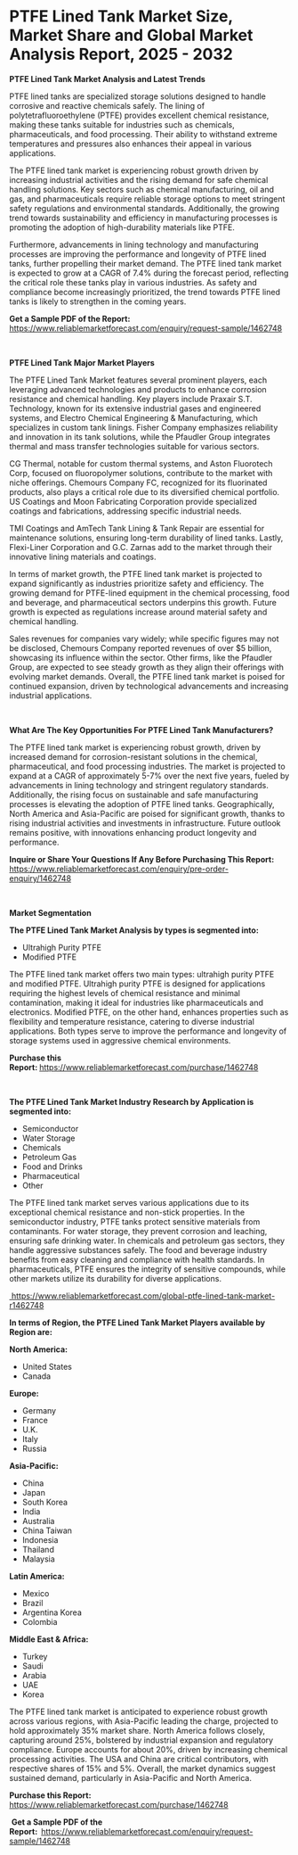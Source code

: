 <p><h1>PTFE Lined Tank Market Size, Market Share and Global Market Analysis Report, 2025 - 2032</h1></p><p><strong>PTFE Lined Tank Market Analysis and Latest Trends</strong></p>
<p><p>PTFE lined tanks are specialized storage solutions designed to handle corrosive and reactive chemicals safely. The lining of polytetrafluoroethylene (PTFE) provides excellent chemical resistance, making these tanks suitable for industries such as chemicals, pharmaceuticals, and food processing. Their ability to withstand extreme temperatures and pressures also enhances their appeal in various applications.</p><p>The PTFE lined tank market is experiencing robust growth driven by increasing industrial activities and the rising demand for safe chemical handling solutions. Key sectors such as chemical manufacturing, oil and gas, and pharmaceuticals require reliable storage options to meet stringent safety regulations and environmental standards. Additionally, the growing trend towards sustainability and efficiency in manufacturing processes is promoting the adoption of high-durability materials like PTFE.</p><p>Furthermore, advancements in lining technology and manufacturing processes are improving the performance and longevity of PTFE lined tanks, further propelling their market demand. The PTFE lined tank market is expected to grow at a CAGR of 7.4% during the forecast period, reflecting the critical role these tanks play in various industries. As safety and compliance become increasingly prioritized, the trend towards PTFE lined tanks is likely to strengthen in the coming years.</p></p>
<p><strong>Get a Sample PDF of the Report:&nbsp;</strong> <a href="https://www.reliablemarketforecast.com/enquiry/request-sample/1462748?utm_campaign=1888&utm_medium=2&utm_source=Github&utm_content=ia&utm_term=19042025&utm_id=ptfe-lined-tank">https://www.reliablemarketforecast.com/enquiry/request-sample/1462748</a></p>
<p>&nbsp;</p>
<p><strong>PTFE Lined Tank Major Market Players</strong></p>
<p><p>The PTFE Lined Tank Market features several prominent players, each leveraging advanced technologies and products to enhance corrosion resistance and chemical handling. Key players include Praxair S.T. Technology, known for its extensive industrial gases and engineered systems, and Electro Chemical Engineering & Manufacturing, which specializes in custom tank linings. Fisher Company emphasizes reliability and innovation in its tank solutions, while the Pfaudler Group integrates thermal and mass transfer technologies suitable for various sectors.</p><p>CG Thermal, notable for custom thermal systems, and Aston Fluorotech Corp, focused on fluoropolymer solutions, contribute to the market with niche offerings. Chemours Company FC, recognized for its fluorinated products, also plays a critical role due to its diversified chemical portfolio. US Coatings and Moon Fabricating Corporation provide specialized coatings and fabrications, addressing specific industrial needs.</p><p>TMI Coatings and AmTech Tank Lining & Tank Repair are essential for maintenance solutions, ensuring long-term durability of lined tanks. Lastly, Flexi-Liner Corporation and G.C. Zarnas add to the market through their innovative lining materials and coatings. </p><p>In terms of market growth, the PTFE lined tank market is projected to expand significantly as industries prioritize safety and efficiency. The growing demand for PTFE-lined equipment in the chemical processing, food and beverage, and pharmaceutical sectors underpins this growth. Future growth is expected as regulations increase around material safety and chemical handling.</p><p>Sales revenues for companies vary widely; while specific figures may not be disclosed, Chemours Company reported revenues of over $5 billion, showcasing its influence within the sector. Other firms, like the Pfaudler Group, are expected to see steady growth as they align their offerings with evolving market demands. Overall, the PTFE lined tank market is poised for continued expansion, driven by technological advancements and increasing industrial applications.</p></p>
<p>&nbsp;</p>
<p><strong>What Are The Key Opportunities For PTFE Lined Tank Manufacturers?</strong></p>
<p><p>The PTFE lined tank market is experiencing robust growth, driven by increased demand for corrosion-resistant solutions in the chemical, pharmaceutical, and food processing industries. The market is projected to expand at a CAGR of approximately 5-7% over the next five years, fueled by advancements in lining technology and stringent regulatory standards. Additionally, the rising focus on sustainable and safe manufacturing processes is elevating the adoption of PTFE lined tanks. Geographically, North America and Asia-Pacific are poised for significant growth, thanks to rising industrial activities and investments in infrastructure. Future outlook remains positive, with innovations enhancing product longevity and performance.</p></p>
<p><strong>Inquire or Share Your Questions If Any Before Purchasing This Report:</strong> <a href="https://www.reliablemarketforecast.com/enquiry/pre-order-enquiry/1462748?utm_campaign=1888&utm_medium=2&utm_source=Github&utm_content=ia&utm_term=19042025&utm_id=ptfe-lined-tank">https://www.reliablemarketforecast.com/enquiry/pre-order-enquiry/1462748</a></p>
<p>&nbsp;</p>
<p><strong>Market Segmentation</strong></p>
<p><strong>The PTFE Lined Tank Market Analysis by types is segmented into:</strong></p>
<p><ul><li>Ultrahigh Purity PTFE</li><li>Modified PTFE</li></ul></p>
<p><p>The PTFE lined tank market offers two main types: ultrahigh purity PTFE and modified PTFE. Ultrahigh purity PTFE is designed for applications requiring the highest levels of chemical resistance and minimal contamination, making it ideal for industries like pharmaceuticals and electronics. Modified PTFE, on the other hand, enhances properties such as flexibility and temperature resistance, catering to diverse industrial applications. Both types serve to improve the performance and longevity of storage systems used in aggressive chemical environments.</p></p>
<p><strong>Purchase this Report:&nbsp;</strong><a href="https://www.reliablemarketforecast.com/purchase/1462748?utm_campaign=1888&utm_medium=2&utm_source=Github&utm_content=ia&utm_term=19042025&utm_id=ptfe-lined-tank">https://www.reliablemarketforecast.com/purchase/1462748</a></p>
<p>&nbsp;</p>
<p><strong>The PTFE Lined Tank Market Industry Research by Application is segmented into:</strong></p>
<p><ul><li>Semiconductor</li><li>Water Storage</li><li>Chemicals</li><li>Petroleum Gas</li><li>Food and Drinks</li><li>Pharmaceutical</li><li>Other</li></ul></p>
<p><p>The PTFE lined tank market serves various applications due to its exceptional chemical resistance and non-stick properties. In the semiconductor industry, PTFE tanks protect sensitive materials from contaminants. For water storage, they prevent corrosion and leaching, ensuring safe drinking water. In chemicals and petroleum gas sectors, they handle aggressive substances safely. The food and beverage industry benefits from easy cleaning and compliance with health standards. In pharmaceuticals, PTFE ensures the integrity of sensitive compounds, while other markets utilize its durability for diverse applications.</p></p>
<p><a href="https://www.reliablemarketforecast.com/global-ptfe-lined-tank-market-r1462748?utm_campaign=1888&utm_medium=2&utm_source=Github&utm_content=ia&utm_term=19042025&utm_id=ptfe-lined-tank">&nbsp;https://www.reliablemarketforecast.com/global-ptfe-lined-tank-market-r1462748</a></p>
<p><strong>In terms of Region, the PTFE Lined Tank Market Players available by Region are:</strong></p>
<p>
    <p> <strong> North America: </strong>
        <ul>
            <li>United States</li>
            <li>Canada</li>
        </ul>
        </p> 
    <p> <strong> Europe: </strong>
        <ul>
            <li>Germany</li>
            <li>France</li>
            <li>U.K.</li>
            <li>Italy</li>
            <li>Russia</li>
        </ul>
        </p> 
    <p> <strong> Asia-Pacific: </strong>
        <ul>
            <li>China</li>
            <li>Japan</li>
            <li>South Korea</li>
            <li>India</li>
            <li>Australia</li>
            <li>China Taiwan</li>
            <li>Indonesia</li>
            <li>Thailand</li>
            <li>Malaysia</li>
        </ul>
        </p> 
    <p> <strong> Latin America: </strong>
        <ul>
            <li>Mexico</li>
            <li>Brazil</li>
            <li>Argentina Korea</li>
            <li>Colombia</li>
        </ul>
        </p> 
    <p> <strong> Middle East & Africa: </strong>
        <ul>
            <li>Turkey</li>
            <li>Saudi</li>
            <li>Arabia</li>
            <li>UAE</li>
            <li>Korea</li>
        </ul>
    </p>
    </p>
<p><p>The PTFE lined tank market is anticipated to experience robust growth across various regions, with Asia-Pacific leading the charge, projected to hold approximately 35% market share. North America follows closely, capturing around 25%, bolstered by industrial expansion and regulatory compliance. Europe accounts for about 20%, driven by increasing chemical processing activities. The USA and China are critical contributors, with respective shares of 15% and 5%. Overall, the market dynamics suggest sustained demand, particularly in Asia-Pacific and North America.</p></p>
<p><strong>Purchase this Report: </strong><a href="https://www.reliablemarketforecast.com/purchase/1462748?utm_campaign=1888&utm_medium=2&utm_source=Github&utm_content=ia&utm_term=19042025&utm_id=ptfe-lined-tank">https://www.reliablemarketforecast.com/purchase/1462748</a></p>
<p>&nbsp;<strong>Get a Sample PDF of the Report:&nbsp;&nbsp;</strong><a href="https://www.reliablemarketforecast.com/enquiry/request-sample/1462748?utm_campaign=1888&utm_medium=2&utm_source=Github&utm_content=ia&utm_term=19042025&utm_id=ptfe-lined-tank">https://www.reliablemarketforecast.com/enquiry/request-sample/1462748</a></p>
<p><strong></strong></p>
<p><p></p><p></p><p></p></p>